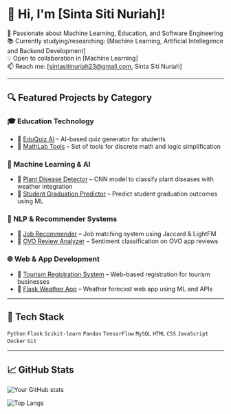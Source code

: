 # 👋 Hi, I'm [Sinta Siti Nuriah]!

🌱 Passionate about Machine Learning, Education, and Software Engineering  
📚 Currently studying/researching: [Machine Learning, Artificial Intellegence and Backend Development]  
💡 Open to collaboration in [Machine Learning]  
📫 Reach me: [sintasitinuriah23@gmail.com, Sinta Siti Nuriah]

---

## 🔍 Featured Projects by Category

### 🎓 Education Technology
- 🔸 [EduQuiz AI](https://github.com/username/eduquiz-ai) – AI-based quiz generator for students
- 🔸 [MathLab Tools](https://github.com/username/mathlab-tools) – Set of tools for discrete math and logic simplification

### 🤖 Machine Learning & AI
- 🔹 [Plant Disease Detector](https://github.com/username/agrova) – CNN model to classify plant diseases with weather integration
- 🔹 [Student Graduation Predictor](https://github.com/username/grad-predictor) – Predict student graduation outcomes using ML

### 🧠 NLP & Recommender Systems
- 🔹 [Job Recommender](https://github.com/username/job-recommender) – Job matching system using Jaccard & LightFM
- 🔹 [OVO Review Analyzer](https://github.com/username/ovo-sentiment) – Sentiment classification on OVO app reviews

### 🌐 Web & App Development
- 🔸 [Tourism Registration System](https://github.com/username/uspar-app) – Web-based registration for tourism businesses
- 🔸 [Flask Weather App](https://github.com/username/weather-flask) – Weather forecast web app using ML and APIs

---

## 🧰 Tech Stack
`Python` `Flask` `Scikit-learn` `Pandas` `TensorFlow` `MySQL` `HTML` `CSS` `JavaScript` `Docker` `Git`

---

## 📈 GitHub Stats

![Your GitHub stats](https://github-readme-stats.vercel.app/api?username=yourusername&show_icons=true&theme=tokyonight)

![Top Langs](https://github-readme-stats.vercel.app/api/top-langs/?username=yourusername&layout=compact&theme=tokyonight)
